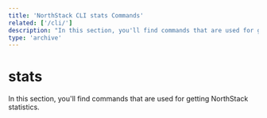 ```yaml
---
title: 'NorthStack CLI stats Commands'
related: ['/cli/']
description: "In this section, you'll find commands that are used for getting NorthStack statistics."
type: 'archive'
---
```


# stats

In this section, you'll find commands that are used for getting NorthStack statistics.

